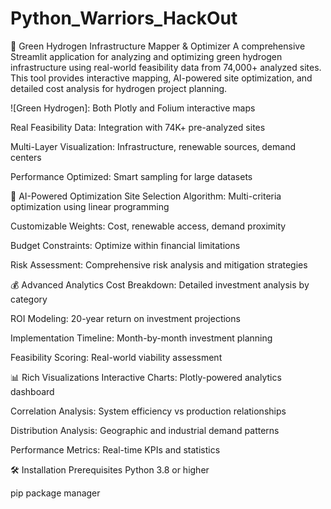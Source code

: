 # Python_Warriors_HackOut
🌿 Green Hydrogen Infrastructure Mapper & Optimizer
A comprehensive Streamlit application for analyzing and optimizing green hydrogen infrastructure using real-world feasibility data from 74,000+ analyzed sites. This tool provides interactive mapping, AI-powered site optimization, and detailed cost analysis for hydrogen project planning.

![Green Hydrogen]: Both Plotly and Folium interactive maps

Real Feasibility Data: Integration with 74K+ pre-analyzed sites

Multi-Layer Visualization: Infrastructure, renewable sources, demand centers

Performance Optimized: Smart sampling for large datasets

🎯 AI-Powered Optimization
Site Selection Algorithm: Multi-criteria optimization using linear programming

Customizable Weights: Cost, renewable access, demand proximity

Budget Constraints: Optimize within financial limitations

Risk Assessment: Comprehensive risk analysis and mitigation strategies

💰 Advanced Analytics
Cost Breakdown: Detailed investment analysis by category

ROI Modeling: 20-year return on investment projections

Implementation Timeline: Month-by-month investment planning

Feasibility Scoring: Real-world viability assessment

📊 Rich Visualizations
Interactive Charts: Plotly-powered analytics dashboard

Correlation Analysis: System efficiency vs production relationships

Distribution Analysis: Geographic and industrial demand patterns

Performance Metrics: Real-time KPIs and statistics

🛠 Installation
Prerequisites
Python 3.8 or higher

pip package manager
